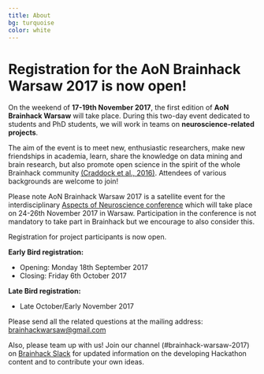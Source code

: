 ```yaml
---
title: About	
bg: turquoise
color: white
---
```

	
# Registration for the AoN Brainhack Warsaw 2017 is now open!


On the weekend of **17-19th November 2017**, the first edition of **AoN Brainhack Warsaw** will take place. During this two-day event dedicated to students and PhD students, we will work in teams on **neuroscience-related projects**. 

The aim of the event is to meet new, enthusiastic researchers, make new friendships in academia, learn, share the knowledge on data mining and brain research, but also promote open science in the spirit of the whole Brainhack community [(Craddock et al., 2016)](https://gigascience.biomedcentral.com/articles/10.1186/s13742-016-0121-x). Attendees  of various backgrounds are welcome to join!


Please note AoN Brainhack Warsaw 2017 is a satellite event for the interdisciplinary  [Aspects of Neuroscience conference](http://neuroaspects.org/)  which will take place on 24-26th November 2017 in Warsaw. 
Participation in the conference is not mandatory to take part in Brainhack but we encourage to also consider this.


Registration for project participants is now open.

**Early Bird registration:**
* Opening: Monday 18th September 2017
* Closing: Friday 6th October 2017

**Late Bird registration:**
* Late October/Early November 2017

Please send all the related questions at the mailing address: [brainhackwarsaw@gmail.com](mailto:brainhackwarsaw@gmail.com)


Also, please team up with us! Join our channel (#brainhack-warsaw-2017) on [Brainhack Slack](https://brainhack-slack-invite.herokuapp.com/) for updated information on the developing Hackathon content and to contribute your own ideas.



